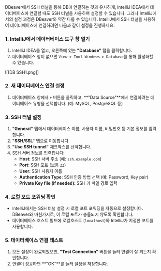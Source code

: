 

DBeaver에서 SSH 터널을 통해 DB에 연결하는 것과 유사하게, IntelliJ IDEA에서 데이터베이스에 연결할 때도 SSH 터널을 사용하여 설정할 수 있습니다. 그러나 IntelliJ에서의 설정 과정은 DBeaver와 약간 다를 수 있습니다. IntelliJ에서 SSH 터널을 사용하여 데이터베이스에 연결하려면 다음과 같이 설정을 진행하세요:

### 1. IntelliJ에서 데이터베이스 도구 창 열기

1. IntelliJ IDEA를 열고, 오른쪽에 있는 **"Database"** 탭을 클릭합니다.
2. 데이터베이스 창이 없으면 `View > Tool Windows > Database`를 통해 활성화할 수 있습니다.

![[DB SSH1.png]]


### 2. 새 데이터베이스 연결 설정

1. 데이터베이스 창에서 `+` 버튼을 클릭하고, **"Data Source"**에서 연결하려는 데이터베이스 유형을 선택합니다. (예: MySQL, PostgreSQL 등)


### 3. SSH 터널 설정

1. **"General"** 탭에서 데이터베이스 이름, 사용자 이름, 비밀번호 등 기본 정보를 입력합니다.
2. **"SSH/SSL"** 탭으로 이동합니다.
3. **"Use SSH tunnel"** 체크박스를 선택합니다.
4. SSH 서버 정보를 입력합니다:
    - **Host:** SSH 서버 주소 (예: `ssh.example.com`)
    - **Port:** SSH 포트 (보통 `22`)
    - **User:** SSH 사용자 이름
    - **Authentication Type:** SSH 인증 방법 선택 (예: Password, Key pair)
    - **Private Key file (if needed):** SSH 키 파일 경로 입력

### 4. 로컬 포트 포워딩 확인

- IntelliJ에서는 SSH 터널 설정 시 로컬 포트 포워딩을 자동으로 설정합니다. DBeaver와 마찬가지로, 이 로컬 포트가 충돌되지 않도록 확인합니다.
- 데이터베이스 호스트 필드에 로컬호스트 (`localhost`)와 IntelliJ가 지정한 포트를 사용합니다.

### 5. 데이터베이스 연결 테스트

1. 모든 설정이 완료되었으면, **"Test Connection"** 버튼을 눌러 연결이 잘 되는지 확인합니다.
2. 연결이 성공하면 **"OK"**를 눌러 설정을 저장합니다.